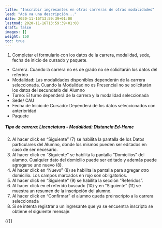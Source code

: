 ```yaml
---
title: "Inscribir ingresantes en otras carreras de otras modalidades"
lead: "Acá va una descripción..."
date: 2020-11-16T13:59:39+01:00
lastmod: 2020-11-16T13:59:39+01:00
draft: false
images: []
weight: 150
toc: true
---
```


1. Completar el formulario con los datos de la carrera, modalidad, sede, fecha de inicio de cursado y paquete.

- Carrera. Cuando la carrera no es de grado no se solicitarán los datos del referido
- Modalidad: Las modalidades disponibles dependerán de la carrera seleccionada. Cuando la Modalidad no es Presencial no se solicitarán los datos del secundario del Alumno
- Turno: El turno dependerá de la carrera y la modalidad seleccionada
- Sede/ CAU
- Fecha de Inicio de Cursado: Dependerá de los datos seleccionados con anterioridad
- Paquete

##### Tipo de carrera:  Licenciatura - Modalidad: Distancia Ed-Home

2. Al hacer click en “Siguiente” (7) se habilita la pantalla de los Datos particulares del Alumno, donde los mismos pueden ser editados en caso de ser necesario.
1. Al hacer click en “Siguiente” se habilita la pantalla “Domicilios” del alumno. Cualquier dato del domicilio puede ser editado y además puede agregarse uno nuevo (8).
1. Al hacer click en “Nuevo” (8) se habilita la pantalla para agregar otro domicilio. Los campos marcados en rojo son obligatorios.
1. Al hacer click en “Siguiente” (9) se habilita la sección “Referidos”.
1. Al hacer click en el referido buscado (10) y en “Siguiente” (11) se muestra un resumen de la inscripción del alumno.
1. Al hacer click en “Confirmar” el alumno queda preinscripto a la carrera seleccionada
1. Si se intenta registrar a un ingresante que ya se encuentra inscripto se obtiene el siguiente mensaje:

{{<warning text="Ya se encuentra inscripto en esta carrera. Legajo: XXXXXXXXXX. La operación no podrá ser completada.">}}
